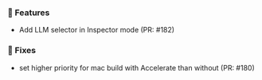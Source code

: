 ### 🚀 Features

- Add LLM selector in Inspector mode (PR: #182)

### 🐛 Fixes

- set higher priority for mac build with Accelerate than without (PR: #180)

